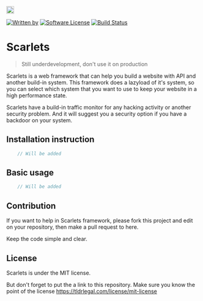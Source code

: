 <a href="https://www.patreon.com/stefansarya"><img src="http://anisics.stream/assets/img/support-badge.png" height="20"></a>

[![Written by](https://img.shields.io/badge/Written%20by-ScarletsFiction-%231e87ff.svg)](https://github.com/ScarletsFiction/)
[![Software License](https://img.shields.io/badge/License-MIT-brightgreen.svg)](LICENSE)
[![Build Status](https://api.travis-ci.org/ScarletsFiction/SFDatabase-js.svg?branch=master)](https://travis-ci.org/ScarletsFiction/Scarlets)

# Scarlets
> Still underdevelopment, don't use it on production

Scarlets is a web framework that can help you build a website with API and another build-in system. This framework does a lazyload of it's system, so you can select which system that you want to use to keep your website in a high performance state.

Scarlets have a build-in traffic monitor for any hacking activity or another security problem. And it will suggest you a security option if you have a backdoor on your system.

## Installation instruction

```js
    // Will be added
```

## Basic usage

```js
    // Will be added
```

## Contribution

If you want to help in Scarlets framework, please fork this project and edit on your repository, then make a pull request to here.

Keep the code simple and clear.

## License

Scarlets is under the MIT license.

But don't forget to put the a link to this repository.
Make sure you know the point of the license
https://tldrlegal.com/license/mit-license
